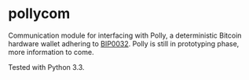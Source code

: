 pollycom
========

Communication module for interfacing with Polly, a deterministic Bitcoin hardware wallet adhering to [BIP0032]. Polly is still in prototyping phase, more information to come.

Tested with Python 3.3.


[BIP0032]: https://github.com/bitcoin/bips/blob/master/bip-0032.mediawiki
